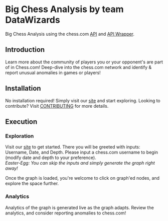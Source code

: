 # Big Chess Analysis by team DataWizards

Big Chess Analysis using the chess.com [API](https://chesscom.readthedocs.io/en/latest/) and [API Wrapper](https://github.com/sarartur/chess.com).

## Introduction

Learn more about the community of players you or your opponent's are part of in Chess.com! Deep-dive into the chess.com network and identify & report unusual anomalies in games or players!

## Installation

No installation required! Simply visit our [site](https://cse6242-439117.wl.r.appspot.com) and start exploring.
Looking to contribute? Visit [CONTRIBUTING](CONTRIBUTING.md) for more details.

## Execution

### Exploration

Visit our [site](https://cse6242-439117.wl.r.appspot.com) to get started. There you will be greeted with inputs: Username, Date, and Depth. Please input a chess.com username to begin (modify date and depth to your preference).  
_Easter-Egg: You can skip the inputs and simply generate the graph right away!_

Once the graph is loaded, you're welcome to click on graph'ed nodes, and explore the space further.

### Analytics

Analytics of the graph is generated live as the graph adapts. Review the analytics, and consider reporting anomalies to chess.com!
